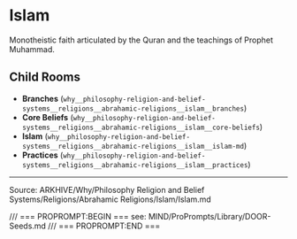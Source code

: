 # Islam

Monotheistic faith articulated by the Quran and the teachings of Prophet Muhammad.

## Child Rooms
- **Branches** (`why__philosophy-religion-and-belief-systems__religions__abrahamic-religions__islam__branches`)
- **Core Beliefs** (`why__philosophy-religion-and-belief-systems__religions__abrahamic-religions__islam__core-beliefs`)
- **Islam** (`why__philosophy-religion-and-belief-systems__religions__abrahamic-religions__islam__islam-md`)
- **Practices** (`why__philosophy-religion-and-belief-systems__religions__abrahamic-religions__islam__practices`)

---
Source: ARKHIVE/Why/Philosophy Religion and Belief Systems/Religions/Abrahamic Religions/Islam/Islam.md

/// === PROPROMPT:BEGIN ===
see: MIND/ProPrompts/Library/DOOR-Seeds.md
/// === PROPROMPT:END ===
